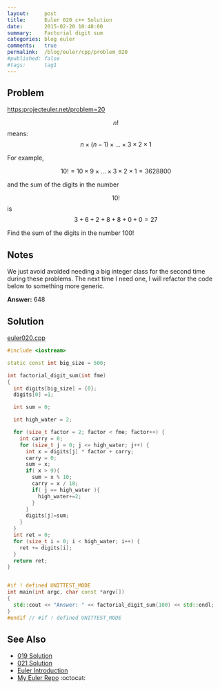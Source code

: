 ```yaml
---
layout:     post
title:      Euler 020 c++ Solution
date:       2015-02-20 10:48:00
summary:    Factorial digit sum
categories: blog euler
comments:   true
permalink:  /blog/euler/cpp/problem_020
#published: false
#tags:      tag1
---
```


## Problem

[https:projecteuler.net/problem=20](https:projecteuler.net/problem=20)

$$n!$$
means:
$$n × (n − 1) × ... × 3 × 2 × 1$$

For example,

$$10! = 10 × 9 × ... × 3 × 2 × 1 = 3628800$$

and the sum of the digits in the number

$$10!$$
is
$$3 + 6 + 2 + 8 + 8 + 0 + 0 = 27$$

Find the sum of the digits in the number 100!

## Notes
We just avoid avoided needing a big integer class for the second time during these problems. The next time I need one, I will refactor the code below to something more generic.

**Answer:** 648

## Solution

[euler020.cpp](https://github.com/tvarley/euler/blob/master/src/euler020.cpp)

``` cpp
#include <iostream>

static const int big_size = 500;

int factorial_digit_sum(int fme)
{
  int digits[big_size] = {0};
  digits[0] =1;

  int sum = 0;

  int high_water = 2;

  for (size_t factor = 2; factor < fme; factor++) {
    int carry = 0;
    for (size_t j = 0; j <= high_water; j++) {
      int x = digits[j] * factor + carry;
      carry = 0;
      sum = x;
      if( x > 9){
        sum = x % 10;
        carry = x / 10;
        if( j == high_water ){
          high_water+=2;
        }
      }
      digits[j]=sum;
    }
  }
  int ret = 0;
  for (size_t i = 0; i < high_water; i++) {
    ret += digits[i];
  }
  return ret;
}


#if ! defined UNITTEST_MODE
int main(int argc, char const *argv[])
{
  std::cout << "Answer: " << factorial_digit_sum(100) << std::endl;
}
#endif // #if ! defined UNITTEST_MODE
```

## See Also
* [019 Solution]({{site.baseurl}}/blog/euler/cpp/problem_019)
* [021 Solution]({{site.baseurl}}/blog/euler/cpp/problem_021)
* [Euler Introduction]({{site.baseurl}}/blog/euler/introduction)
* [My Euler Repo](https://github.com/tvarley/euler) :octocat:
